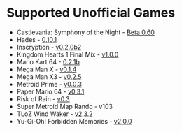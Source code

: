 # Supported Unofficial Games

* Castlevania: Symphony of the Night - [Beta 0.60](https://github.com/fdelduque/Archipelago/releases/tag/b060)
* Hades - [0.10.1](https://github.com/NaixGames/Polycosmos/releases/tag/0.10.1)
* Inscryption - [v0.2.0b2](https://github.com/DrBibop/Archipelago_Inscryption/releases/tag/beta6)
* Kingdom Hearts 1 Final Mix - [v1.0.0](https://github.com/gaithernOrg/KH1FM-AP/releases/tag/1.0.0)
* Mario Kart 64 - [0.2.1b](https://github.com/Edsploration/MK64-Archipelago/releases/tag/mk64%2F0.2.1b)
* Mega Man X - [v0.1.4](https://github.com/TheLX5/Archipelago/releases/tag/mmx-v0.1.4)
* Mega Man X3 - [v0.2.5](https://github.com/TheLX5/Archipelago/releases/tag/mmx3-v0.2.5)
* Metroid Prime - [v0.0.3 ](https://github.com/Electro1512/MetroidAPrime/releases/tag/v0.0.3)
* Paper Mario 64 - [v0.3.1](https://github.com/JKBSunshine/PMR_APWorld/releases/tag/v0.3.1)
* Risk of Rain - [v0.3](https://github.com/studkid/RoR_Archipelago/releases/tag/v0.3)
* Super Metroid Map Rando - v103
* TLoZ Wind Waker - [v2.3.2](https://github.com/tanjo3/tww_apworld/releases/tag/v2.3.2)
* Yu-Gi-Oh! Forbidden Memories - [v2.0.0](https://github.com/sg4e/Archipelago/releases/tag/v2.0.0)
